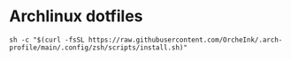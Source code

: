 # Archlinux dotfiles

```shell
sh -c "$(curl -fsSL https://raw.githubusercontent.com/OrcheInk/.arch-profile/main/.config/zsh/scripts/install.sh)"
```
